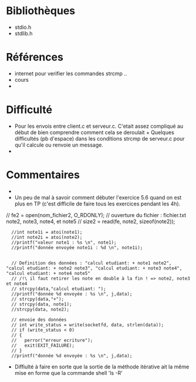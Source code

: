 # Bibliothèques
* stdio.h
* stdlib.h

# Références
* internet pour verifier les commandes strcmp ..
* cours
* 

# Difficulté
* Pour les envois entre client.c et serveur.c. C'etait assez compliqué au début de bien comprendre comment cela se deroulait + Quelques difficultés (pb d'espace) dans les conditions strcmp de serveur.c pour qu'il calcule ou renvoie un message.
* 

# Commentaires
* 
* Un peu de mal à savoir comment débuter l'exercice 5.6 quand on est plus en TP (c'est difficile de faire tous les exercices pendant les 4h).



// fe2 = open(nom_fichier2, O_RDONLY); // ouverture du fichier : fichier.txt note2, note3, note4, et note5
      // size2 = read(fe, note2, sizeof(note2)); 
      
      

      //int note1i = atoi(note1);
      //int note2i = atoi(note2);
      //printf("valeur note1 : %s \n", note1);
      //printf("donnée envoyée note1i : %d \n", note1i);
      

      // Definition des données : "calcul etudiant: + note1 note2", "calcul etudiant: + note2 note3", "calcul etudiant: + note3 note4", "calcul etudiant: + note4 note5"
      // /!\ il faut retirer les note en double à la fin ! => note2, note3 et note4
      // strcpy(data,"calcul etudiant: ");
      //printf("donnée %d envoyée : %s \n", j,data);
      // strcpy(data,"+");
      // strcpy(data, note1);
      //strcpy(data, note2); 

      // envoie des données
      // int write_status = write(socketfd, data, strlen(data));
      // if (write_status < 0)
      // {
      //   perror("erreur ecriture");
      //   exit(EXIT_FAILURE);
      // }
      //printf("donnée %d envoyée : %s \n", j,data);

* Diffiulté à faire en sorte que la sortie de la méthode itérative ait la même mise en forme que la commande shell 'ls -R' 